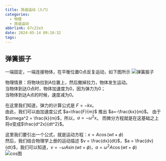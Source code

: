 ```yaml
---
title: 简谐运动（入门）
categories:
  - 物理
  - 简谐运动
abbrlink: 67c22e3
date: 2024-05-14 09:10:32
tags:
---
```


## 弹簧振子

一端固定，一端连接物体，在平衡位置O点反复运动，如下图所示
![弹簧振子](https://pic.imgdb.cn/item/663044c10ea9cb14035fade5.webp)

物理情景：将物块拉到A位置上，然后撤掉拉力，物体发生运动。  
当物体到达O点时，物体加速度为0，因为弹力为0；  
当物体到达A点的时候，速度减为0。  

在这里我们知道，弹力的计算公式是 $F = -kx$。  
由此，我们可以由加速度公式 $a=\frac{F}{m}$ 推出 $a=-\frac{kx}{m}$。
由于 $\omega^2 = \frac{k}{m}$，所以，$a = -\omega^2x$。
而微分方程就是在这基础之上将$a$变成$\frac{d^2x}{dt^2}$。

这里我们要引出一个公式，就是运动方程：$x = A\cos(wt+\phi)$  
然后，我们结合物理学上册的运动描述 $v = \frac{dx}{dt}$，$a = \frac{dv}{dt}$，我们可以知道，$v = - \omega A\sin(wt+\phi)$，$a = \omega^2A\cos(wt+\phi)$  
![cos图](https://pic.imgdb.cn/item/66486744d9c307b7e98c7cf3.png)
